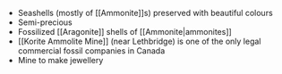 - Seashells (mostly of [[Ammonite]]s) preserved with beautiful colours
- Semi-precious
- Fossilized [[Aragonite]] shells of [[Ammonite|ammonites]]
- [[Korite Ammolite Mine]] (near Lethbridge) is one of the only legal commercial  fossil companies in Canada
- Mine to make jewellery